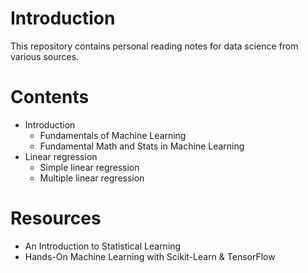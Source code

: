 # Introduction
This repository contains personal reading notes for data science from various sources. 

# Contents
- Introduction 
  - Fundamentals of Machine Learning
  - Fundamental Math and Stats in Machine Learning
- Linear regression
  - Simple linear regression
  - Multiple linear regression

# Resources
- An Introduction to Statistical Learning
- Hands-On Machine Learning with Scikit-Learn & TensorFlow
